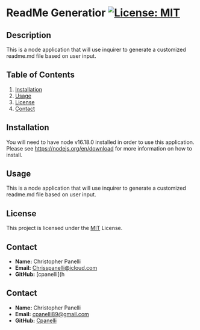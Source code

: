 # ReadMe Generatior  [![License: MIT](https://img.shields.io/badge/License-MIT-yellow.svg)](https://opensource.org/licenses/MIT)

## Description
This is a node application that will use inquirer to generate a customized readme.md file based on user input.

## Table of Contents
1. [Installation](#installation)
2. [Usage](#usage)
3. [License](#license)
4. [Contact](#contact)

## Installation
You will need to have node v16.18.0 installed in order to use this application. Please see https://nodejs.org/en/download for more information on how to install.

## Usage
This is a node application that will use inquirer to generate a customized readme.md file based on user input.

## License
This project is licensed under the [MIT](https://opensource.org/licenses/MIT) License.



## Contact
- **Name:** Christopher Panelli
- **Email:** Chrisspanelli@icloud.com
- **GitHub:** [cpanelli](h



## Contact
- **Name:** Christopher Panelli
- **Email:** cpanelli89@gmail.com
- **GitHub:** [Cpanelli](https://github.com/Cpanelli)
  

